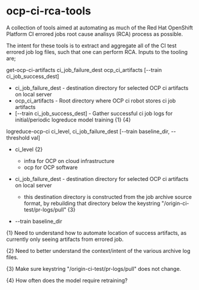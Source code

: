 # ocp-ci-rca-tools
A collection of tools aimed at automating as much of the Red Hat OpenShift Platform CI errored jobs root cause analisys (RCA) process as possible.

The intent for these tools is to extract and aggregate all of the CI test errored job log files, such that one can perform RCA.  Inputs to the tooling are;

get-ocp-ci-artifacts ci_job_failure_dest ocp_ci_artifacts [--train ci_job_success_dest]
  - ci_job_failure_dest - destination directory for selected OCP ci artifacts on local server
  - ocp_ci_artifacts - Root directory where OCP ci robot stores ci job artifacts
  - [--train ci_job_success_dest] - Gather successful ci job logs for initial/periodic logreduce model training {1} {4}
  
logreduce-ocp-ci ci_level, ci_job_failure_dest [--train baseline_dir, --threshold val]
  - ci_level {2}
    - infra for OCP on cloud infrastructure 
    - ocp for OCP software
  - ci_job_failure_dest - destination directory for selected OCP ci artifacts on local server
    - this destination directory is constructed from the job archive source format, by rebuilding that directory below the keystring "/origin-ci-test/pr-logs/pull" {3}
    
  - --train baseline_dir 

{1} Need to understand how to automate location of success artifacts, as currently only seeing artifacts from errored job.

{2} Need to better understand the context/intent of the various archive log files.

{3} Make sure keystring "/origin-ci-test/pr-logs/pull" does not change.

{4} How often does the model require retraining?
